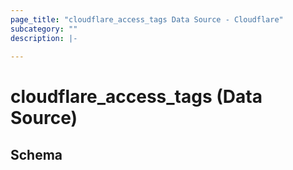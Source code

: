 ```yaml
---
page_title: "cloudflare_access_tags Data Source - Cloudflare"
subcategory: ""
description: |-
  
---
```


# cloudflare_access_tags (Data Source)




<!-- schema generated by tfplugindocs -->
## Schema


